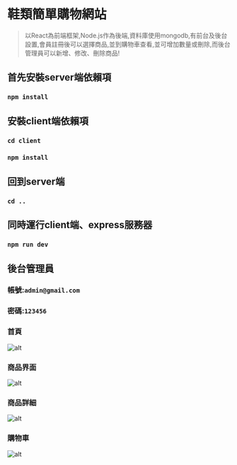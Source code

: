 # 鞋類簡單購物網站
> 以React為前端框架,Node.js作為後端,資料庫使用mongodb,有前台及後台設置,會員註冊後可以選擇商品,並到購物車查看,並可增加數量或刪除,而後台管理員可以新增、修改、刪除商品!

## 首先安裝server端依賴項 
### `npm install`

## 安裝client端依賴項  
### `cd client`
### `npm install`

## 回到server端
### `cd ..`

## 同時運行client端、express服務器
### `npm run dev`


## 後台管理員
### 帳號:`admin@gmail.com`
### 密碼:`123456`





### 首頁

![alt](https://res.cloudinary.com/dslx287d8/image/upload/v1616390108/ecommerce/rd01_cdxx1f.png)

### 商品界面 

![alt](https://res.cloudinary.com/dslx287d8/image/upload/v1616390108/ecommerce/rd02_fqsrg0.png)

### 商品詳細 

![alt](https://res.cloudinary.com/dslx287d8/image/upload/v1616392941/ecommerce/rd03_amkpys.png)

### 購物車 

![alt](https://res.cloudinary.com/dslx287d8/image/upload/v1616392941/ecommerce/rd04_jj4spi.png)

